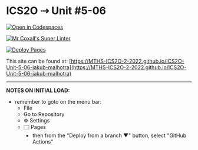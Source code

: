 # ICS2O ⇢ Unit #5-06

[![Open in Codespaces](https://classroom.github.com/assets/launch-codespace-7f7980b617ed060a017424585567c406b6ee15c891e84e1186181d67ecf80aa0.svg)](https://classroom.github.com/open-in-codespaces?assignment_repo_id=11111288)

[![Mr Coxall's Super Linter](https://github.com/MTHS-ICS2O-2-2022/ICS2O-Unit-5-06-jakub-malhotra/workflows/Mr%20Coxall's%20Super%20Linter/badge.svg)](https://github.com/MTHS-ICS2O-2-2022/ICS2O-Unit-5-06-jakub-malhotra/actions)

[![Deploy Pages](https://github.com/MTHS-ICS2O-2-2022/ICS2O-Unit-5-06-jakub-malhotra/workflows/Deploy%20Pages/badge.svg)](https://github.com/MTHS-ICS2O-2-2022/ICS2O-Unit-5-06-jakub-malhotra/actions)

This site can be found at: [https://MTHS-ICS2O-2-2022.github.io/ICS2O-Unit-5-06-jakub-malhotra](https://MTHS-ICS2O-2-2022.github.io/ICS2O-Unit-5-06-jakub-malhotra)

---

**NOTES ON INITIAL LOAD:**
- remember to goto on the menu bar:
  - File
  - Go to Repository
  - ⚙ Settings
  - 🗔 Pages
    - then from the "Deploy from a branch ▼" button, select "GitHub Actions"
